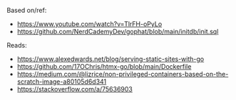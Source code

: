 Based on/ref:

- https://www.youtube.com/watch?v=TlrFH-oPyLo
- https://github.com/NerdCademyDev/gophat/blob/main/initdb/init.sql

Reads:
- https://www.alexedwards.net/blog/serving-static-sites-with-go
- https://github.com/17OChris/htmx-go/blob/main/Dockerfile
- https://medium.com/@lizrice/non-privileged-containers-based-on-the-scratch-image-a80105d6d341
- https://stackoverflow.com/a/75636903
